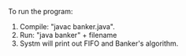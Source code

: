 To run the program:
1. Compile: "javac banker.java".
2. Run: "java banker" +  filename
3. Systm will print out FIFO and Banker's algorithm.
